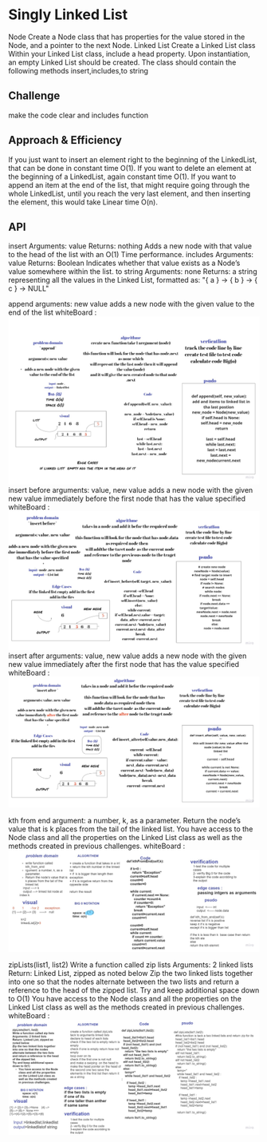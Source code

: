 # Singly Linked List
Node
Create a Node class that has properties for the value stored in the Node, and a pointer to the next Node.
Linked List
Create a Linked List class
Within your Linked List class, include a head property.
Upon instantiation, an empty Linked List should be created.
The class should contain the following methods
insert,includes,to string


## Challenge
make the code clear and includes function 

## Approach & Efficiency
<!-- What approach did you take? Why? What is the Big O space/time for this approach? -->
If you just want to insert an element right to the beginning of the LinkedList, that can be done in constant time O(1).
If you want to delete an element at the beginning of a LinkedList, again constant time O(1).
If you want to append an item at the end of the list, that might require going through the whole LinkedList, until you reach the very last element, and then inserting the element, this would take Linear time O(n).
## API
<!-- Description of each method publicly available to your Linked List -->
insert
Arguments: value
Returns: nothing
Adds a new node with that value to the head of the list with an O(1) Time performance.
includes
Arguments: value
Returns: Boolean
Indicates whether that value exists as a Node’s value somewhere within the list.
to string
Arguments: none
Returns: a string representing all the values in the Linked List, formatted as:
"{ a } -> { b } -> { c } -> NULL"

append
arguments: new value
adds a new node with the given value to the end of the list
whiteBoard :![append](append.jpg)
insert before
arguments: value, new value
adds a new node with the given new value immediately before the first node that has the value specified
whiteBoard :![insert_before](insert_before.jpg)
insert after
arguments: value, new value
adds a new node with the given new value immediately after the first node that has the value specified
whiteBoard :![insert_after](insert_after.jpg)

kth from end
argument: a number, k, as a parameter.
Return the node’s value that is k places from the tail of the linked list.
You have access to the Node class and all the properties on the Linked List class as well as the methods created in previous challenges.
whiteBoard :![InkedkthFromEnd_LI](InkedkthFromEnd_LI.jpg)

zipLists(list1, list2)
Write a function called zip lists
Arguments: 2 linked lists
Return: Linked List, zipped as noted below
Zip the two linked lists together into one so that the nodes alternate between the two lists and return a reference to the head of the zipped list.
Try and keep additional space down to O(1)
You have access to the Node class and all the properties on the Linked List class as well as the methods created in previous challenges.
whiteBoard :![zipLists](zipLists.jpg)

